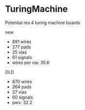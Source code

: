 # TuringMachine
Potential rev.4 turing machine boards


new 
- 891 wires 
- 277 pads 
- 25 vias 
- 61 signals 
- wires per via: 35.6


OLD 
- 870 wires 
- 264 pads 
- 27 vias 
- 60 signals 
- pwv: 32.2




